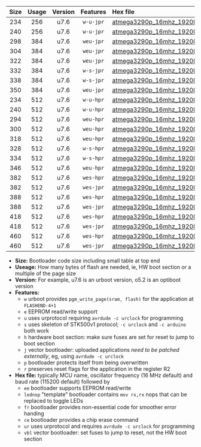 |Size|Usage|Version|Features|Hex file|
|:-:|:-:|:-:|:-:|:--|
|234|256|u7.6|`w-u-jpr`|[atmega3290p_16mhz_19200bps_ur_vbl.hex](https://raw.githubusercontent.com/stefanrueger/urboot/main//atmega3290p_16mhz_19200bps_ur_vbl.hex)|
|240|256|u7.6|`w-u-jpr`|[atmega3290p_16mhz_19200bps_lednop_ur_vbl.hex](https://raw.githubusercontent.com/stefanrueger/urboot/main//atmega3290p_16mhz_19200bps_lednop_ur_vbl.hex)|
|298|384|u7.6|`weu-jpr`|[atmega3290p_16mhz_19200bps_ee_ur_vbl.hex](https://raw.githubusercontent.com/stefanrueger/urboot/main//atmega3290p_16mhz_19200bps_ee_ur_vbl.hex)|
|304|384|u7.6|`weu-jpr`|[atmega3290p_16mhz_19200bps_ee_lednop_ur_vbl.hex](https://raw.githubusercontent.com/stefanrueger/urboot/main//atmega3290p_16mhz_19200bps_ee_lednop_ur_vbl.hex)|
|322|384|u7.6|`weu-jpr`|[atmega3290p_16mhz_19200bps_ee_lednop_fr_ur_vbl.hex](https://raw.githubusercontent.com/stefanrueger/urboot/main//atmega3290p_16mhz_19200bps_ee_lednop_fr_ur_vbl.hex)|
|332|384|u7.6|`w-s-jpr`|[atmega3290p_16mhz_19200bps_vbl.hex](https://raw.githubusercontent.com/stefanrueger/urboot/main//atmega3290p_16mhz_19200bps_vbl.hex)|
|338|384|u7.6|`w-s-jpr`|[atmega3290p_16mhz_19200bps_lednop_vbl.hex](https://raw.githubusercontent.com/stefanrueger/urboot/main//atmega3290p_16mhz_19200bps_lednop_vbl.hex)|
|350|384|u7.6|`weu-jpr`|[atmega3290p_16mhz_19200bps_ee_lednop_fr_ce_ur_vbl.hex](https://raw.githubusercontent.com/stefanrueger/urboot/main//atmega3290p_16mhz_19200bps_ee_lednop_fr_ce_ur_vbl.hex)|
|234|512|u7.6|`w-u-hpr`|[atmega3290p_16mhz_19200bps_ur.hex](https://raw.githubusercontent.com/stefanrueger/urboot/main//atmega3290p_16mhz_19200bps_ur.hex)|
|240|512|u7.6|`w-u-hpr`|[atmega3290p_16mhz_19200bps_lednop_ur.hex](https://raw.githubusercontent.com/stefanrueger/urboot/main//atmega3290p_16mhz_19200bps_lednop_ur.hex)|
|294|512|u7.6|`weu-hpr`|[atmega3290p_16mhz_19200bps_ee_ur.hex](https://raw.githubusercontent.com/stefanrueger/urboot/main//atmega3290p_16mhz_19200bps_ee_ur.hex)|
|300|512|u7.6|`weu-hpr`|[atmega3290p_16mhz_19200bps_ee_lednop_ur.hex](https://raw.githubusercontent.com/stefanrueger/urboot/main//atmega3290p_16mhz_19200bps_ee_lednop_ur.hex)|
|318|512|u7.6|`weu-hpr`|[atmega3290p_16mhz_19200bps_ee_lednop_fr_ur.hex](https://raw.githubusercontent.com/stefanrueger/urboot/main//atmega3290p_16mhz_19200bps_ee_lednop_fr_ur.hex)|
|328|512|u7.6|`w-s-hpr`|[atmega3290p_16mhz_19200bps.hex](https://raw.githubusercontent.com/stefanrueger/urboot/main//atmega3290p_16mhz_19200bps.hex)|
|334|512|u7.6|`w-s-hpr`|[atmega3290p_16mhz_19200bps_lednop.hex](https://raw.githubusercontent.com/stefanrueger/urboot/main//atmega3290p_16mhz_19200bps_lednop.hex)|
|346|512|u7.6|`weu-hpr`|[atmega3290p_16mhz_19200bps_ee_lednop_fr_ce_ur.hex](https://raw.githubusercontent.com/stefanrueger/urboot/main//atmega3290p_16mhz_19200bps_ee_lednop_fr_ce_ur.hex)|
|382|512|u7.6|`wes-hpr`|[atmega3290p_16mhz_19200bps_ee.hex](https://raw.githubusercontent.com/stefanrueger/urboot/main//atmega3290p_16mhz_19200bps_ee.hex)|
|382|512|u7.6|`wes-jpr`|[atmega3290p_16mhz_19200bps_ee_vbl.hex](https://raw.githubusercontent.com/stefanrueger/urboot/main//atmega3290p_16mhz_19200bps_ee_vbl.hex)|
|388|512|u7.6|`wes-hpr`|[atmega3290p_16mhz_19200bps_ee_lednop.hex](https://raw.githubusercontent.com/stefanrueger/urboot/main//atmega3290p_16mhz_19200bps_ee_lednop.hex)|
|388|512|u7.6|`wes-jpr`|[atmega3290p_16mhz_19200bps_ee_lednop_vbl.hex](https://raw.githubusercontent.com/stefanrueger/urboot/main//atmega3290p_16mhz_19200bps_ee_lednop_vbl.hex)|
|418|512|u7.6|`wes-hpr`|[atmega3290p_16mhz_19200bps_ee_lednop_fr.hex](https://raw.githubusercontent.com/stefanrueger/urboot/main//atmega3290p_16mhz_19200bps_ee_lednop_fr.hex)|
|418|512|u7.6|`wes-jpr`|[atmega3290p_16mhz_19200bps_ee_lednop_fr_vbl.hex](https://raw.githubusercontent.com/stefanrueger/urboot/main//atmega3290p_16mhz_19200bps_ee_lednop_fr_vbl.hex)|
|460|512|u7.6|`wes-hpr`|[atmega3290p_16mhz_19200bps_ee_lednop_fr_ce.hex](https://raw.githubusercontent.com/stefanrueger/urboot/main//atmega3290p_16mhz_19200bps_ee_lednop_fr_ce.hex)|
|460|512|u7.6|`wes-jpr`|[atmega3290p_16mhz_19200bps_ee_lednop_fr_ce_vbl.hex](https://raw.githubusercontent.com/stefanrueger/urboot/main//atmega3290p_16mhz_19200bps_ee_lednop_fr_ce_vbl.hex)|

- **Size:** Bootloader code size including small table at top end
- **Useage:** How many bytes of flash are needed, ie, HW boot section or a multiple of the page size
- **Version:** For example, u7.6 is an urboot version, o5.2 is an optiboot version
- **Features:**
  + `w` urboot provides `pgm_write_page(sram, flash)` for the application at `FLASHEND-4+1`
  + `e` EEPROM read/write support
  + `u` uses urprotocol requiring `avrdude -c urclock` for programming
  + `s` uses skeleton of STK500v1 protocol; `-c urclock` and `-c arduino` both work
  + `h` hardware boot section: make sure fuses are set for reset to jump to boot section
  + `j` vector bootloader: uploaded applications *need to be patched externally*, eg, using `avrdude -c urclock`
  + `p` bootloader protects itself from being overwritten
  + `r` preserves reset flags for the application in the register R2
- **Hex file:** typically MCU name, oscillator frequency (16 MHz default) and baud rate (115200 default) followed by
  + `ee` bootloader supports EEPROM read/write
  + `lednop` "template" bootloader contains `mov rx,rx` nops that can be replaced to toggle LEDs
  + `fr` bootloader provides non-essential code for smoother error handing
  + `ce` bootloader provides a chip erase command
  + `ur` uses urprotocol and requires `avrdude -c urclock` for programming
  + `vbl` vector bootloader: set fuses to jump to reset, not the HW boot section
